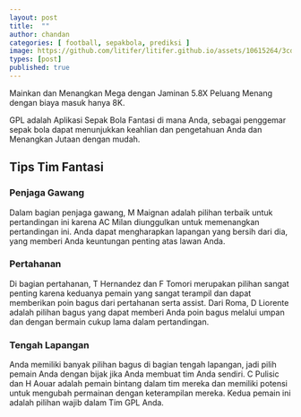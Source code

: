 ```yaml
---
layout: post
title:  ""
author: chandan
categories: [ football, sepakbola, prediksi ]
image: https://github.com/litifer/litifer.github.io/assets/10615264/3cdaa8b2-27db-4616-9e0f-976c507a151f
types: [post]
published: true
---
```

Mainkan dan Menangkan Mega dengan Jaminan 5.8X Peluang Menang dengan biaya masuk hanya 8K.

GPL adalah Aplikasi Sepak Bola Fantasi di mana Anda, sebagai penggemar sepak bola dapat menunjukkan keahlian dan pengetahuan Anda dan Menangkan Jutaan dengan mudah.

## Tips Tim Fantasi
### Penjaga Gawang

Dalam bagian penjaga gawang, M Maignan adalah pilihan terbaik untuk pertandingan ini karena AC Milan diunggulkan untuk memenangkan pertandingan ini. Anda dapat mengharapkan lapangan yang bersih dari dia, yang memberi Anda keuntungan penting atas lawan Anda.

### Pertahanan

Di bagian pertahanan, T Hernandez dan F Tomori merupakan pilihan sangat penting karena keduanya pemain yang sangat terampil dan dapat memberikan poin bagus dari pertahanan serta assist. Dari Roma, D Liorente adalah pilihan bagus yang dapat memberi Anda poin bagus melalui umpan dan dengan bermain cukup lama dalam pertandingan.

### Tengah Lapangan

Anda memiliki banyak pilihan bagus di bagian tengah lapangan, jadi pilih pemain Anda dengan bijak jika Anda membuat tim Anda sendiri. C Pulisic dan H Aouar adalah pemain bintang dalam tim mereka dan memiliki potensi untuk mengubah permainan dengan keterampilan mereka. Kedua pemain ini adalah pilihan wajib dalam Tim GPL Anda.

